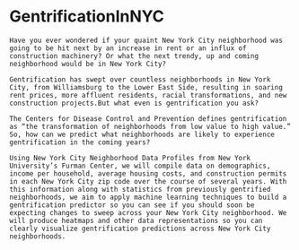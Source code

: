 # GentrificationInNYC
	Have you ever wondered if your quaint New York City neighborhood was going to be hit next by an increase in rent or an influx of construction machinery? Or what the next trendy, up and coming neighborhood would be in New York City? 

	Gentrification has swept over countless neighborhoods in New York City, from Williamsburg to the Lower East Side, resulting in soaring rent prices, more affluent residents, racial transformations, and new construction projects.But what even is gentrification you ask?

	The Centers for Disease Control and Prevention defines gentrification as “the transformation of neighborhoods from low value to high value.” So, how can we predict what neighborhoods are likely to experience gentrification in the coming years?

	Using New York City Neighborhood Data Profiles from New York University’s Furman Center, we will compile data on demographics, income per household, average housing costs, and construction permits in each New York City zip code over the course of several years. With this information along with statistics from previously gentrified neighborhoods, we aim to apply machine learning techniques to build a gentrification predictor so you can see if you should soon be expecting changes to sweep across your New York City neighborhood. We will produce heatmaps and other data representations so you can clearly visualize gentrification predictions across New York City neighborhoods.
